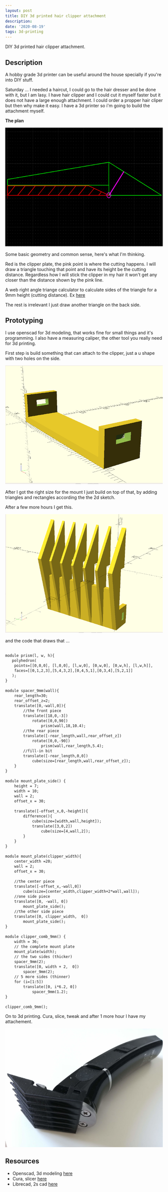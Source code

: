 ```yaml
---
layout: post
title: DIY 3d printed hair clipper attachment
description: 
date: '2020-08-19'
tags: 3d-printing
---
```


DIY 3d printed hair clipper attachment.

## Description 

A hobby grade 3d printer can be useful around the house specially if you're into DIY stuff.

Saturday ... I needed a haircut, I could go to the hair dresser and be done with it, but I am lasy. I have hair clipper and I could cut it myself faster but it does not have a large enough attachment. I could order a propper hair cliper but then why make it easy. I have a 3d printer so i'm going to build the attachment myself. 


**The plan** 

![placeholder](/public/clipper-comb/cad.png "idea")

Some basic geometry and common sense, here's what I'm thinking. 

Red is the clipper plate, the pink point is where the cutting happens. I will draw a triangle touching that point and have its height be the cutting distance. Regardless how I will stick the clipper in my hair it won't get any closer than the distance shown by the pink line.


A web right angle triange calculator to calculate sides of the triangle for a 9mm height (cutting distance). Ex [here](https://www.calculator.net/right-triangle-calculator.html?av=&alphav=30&alphaunit=d&bv=&betav=&betaunit=d&cv=&hv=9&areav=&perimeterv=&x=57&y=22)

The rest is irrelevant I just draw another triangle on the back side. 


## Prototyping 

I use openscad for 3d modeling, that works fine for small things and it's programming. I also have a measuring caliper, the other tool you really need for 3d printing.

First step is build something that can attach to the clipper, just a u shape with two holes on the side.

![placeholder](/public/clipper-comb/openscad1.png "mount")

After I got the right size for the mount I just build on top of that, by adding triangles and rectangles according the the 2d sketch.

After a few more hours I get this. 

![placeholder](/public/clipper-comb/openscad2.png "mount")

and the code that draws that ...

```

module prism(l, w, h){
   polyhedron( 
    points=[[0,0,0], [l,0,0], [l,w,0], [0,w,0], [0,w,h], [l,w,h]],
    faces=[[0,1,2,3],[5,4,3,2],[0,4,5,1],[0,3,4],[5,2,1]]
   );
}

module spacer_9mm(wall){
    rear_length=30;
    rear_offset_z=2;
    translate([0,-wall,0]){
        //the front piece
        translate([18,0,-3])
            rotate([0,0,90])
                prism(wall,18,10.4);
        //the rear piece
        translate([-rear_length,wall,rear_offset_z])
            rotate([0,0,-90])
                prism(wall,rear_length,5.4);        
        //fill-in bit
        translate([-rear_length,0,0])
            cube(size=[rear_length,wall,rear_offset_z]);        
    }
}

module mount_plate_side() {
    height = 7;
    width = 10;
    wall = 2;
    offset_x = 30;
    
    translate([-offset_x,0,-height]){
        difference(){
            cube(size=[width,wall,height]);
            translate([3,0,2])
                cube(size=[4,wall,2]);
        }
    }
}

module mount_plate(clipper_width){
    center_width =20;
    wall = 2;
    offset_x = 30;

    //the center piece
    translate([-offset_x,-wall,0])
        cube(size=[center_width,clipper_width+2*wall,wall]);
    //one side piece
    translate([0, -wall, 0])
        mount_plate_side();
    //the other side piece
    translate([0, clipper_width,  0]) 
        mount_plate_side();    
}

module clipper_comb_9mm() {
    width = 36;
    // the complete mount plate
    mount_plate(width);
    // the two sides (thicker)
    spacer_9mm(2);
    translate([0, width + 2,  0])
        spacer_9mm(2);
    // 5 more sides (thinner)
    for (i=[1:5])
        translate([0, i*6.2, 0])
            spacer_9mm(1.2); 
}

clipper_comb_9mm();
```

On to 3d printing. Cura, slice, tweak and after 1 more hour I have my attachement.

![placeholder](/public/clipper-comb/clipper2.jpg "3d comb")

## Resources 

 - Openscad, 3d modeling [here](http://www.openscad.org/)
 - Cura, slicer [here](https://ultimaker.com/software/ultimaker-cura)
 - Librecad, 2s cad [here](https://librecad.org/)
